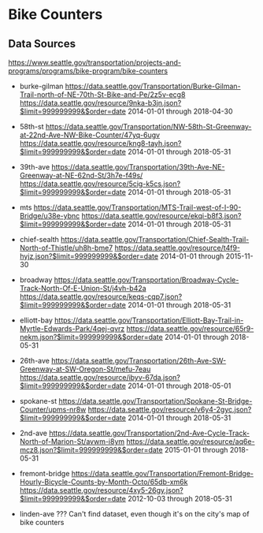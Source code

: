 # Bike Counters

## Data Sources

https://www.seattle.gov/transportation/projects-and-programs/programs/bike-program/bike-counters

* burke-gilman
  https://data.seattle.gov/Transportation/Burke-Gilman-Trail-north-of-NE-70th-St-Bike-and-Pe/2z5v-ecg8
  https://data.seattle.gov/resource/9nka-b3jn.json?$limit=999999999&$order=date
  2014-01-01 through 2018-04-30

* 58th-st
  https://data.seattle.gov/Transportation/NW-58th-St-Greenway-at-22nd-Ave-NW-Bike-Counter/47yq-6ugv
  https://data.seattle.gov/resource/kng8-tayh.json?$limit=999999999&$order=date
  2014-01-01 through 2018-05-31

* 39th-ave
  https://data.seattle.gov/Transportation/39th-Ave-NE-Greenway-at-NE-62nd-St/3h7e-f49s/
  https://data.seattle.gov/resource/5cig-k5cs.json?$limit=999999999&$order=date
  2014-01-01 through 2018-05-31

* mts
  https://data.seattle.gov/Transportation/MTS-Trail-west-of-I-90-Bridge/u38e-ybnc
  https://data.seattle.gov/resource/ekqi-b8f3.json?$limit=999999999&$order=date
  2014-01-01 through 2018-05-31

* chief-sealth
  https://data.seattle.gov/Transportation/Chief-Sealth-Trail-North-of-Thistle/uh8h-bme7
  https://data.seattle.gov/resource/t4f9-hyjz.json?$limit=999999999&$order=date
  2014-01-01 through 2015-11-30

* broadway
  https://data.seattle.gov/Transportation/Broadway-Cycle-Track-North-Of-E-Union-St/j4vh-b42a
  https://data.seattle.gov/resource/keqs-cqp7.json?$limit=999999999&$order=date
  2014-01-01 through 2018-05-31

* elliott-bay
  https://data.seattle.gov/Transportation/Elliott-Bay-Trail-in-Myrtle-Edwards-Park/4qej-qvrz
  https://data.seattle.gov/resource/65r9-nekm.json?$limit=999999999&$order=date
  2014-01-01 through 2018-05-31

* 26th-ave
  https://data.seattle.gov/Transportation/26th-Ave-SW-Greenway-at-SW-Oregon-St/mefu-7eau
  https://data.seattle.gov/resource/ibyv-67da.json?$limit=999999999&$order=date
  2014-01-01 through 2018-05-01

* spokane-st
  https://data.seattle.gov/Transportation/Spokane-St-Bridge-Counter/upms-nr8w
  https://data.seattle.gov/resource/v6y4-2gyc.json?$limit=999999999&$order=date
  2014-01-01 through 2018-05-31

* 2nd-ave
  https://data.seattle.gov/Transportation/2nd-Ave-Cycle-Track-North-of-Marion-St/avwm-i8ym
  https://data.seattle.gov/resource/aq6e-mcz8.json?$limit=999999999&$order=date
  2015-01-01 through 2018-05-31

* fremont-bridge
  https://data.seattle.gov/Transportation/Fremont-Bridge-Hourly-Bicycle-Counts-by-Month-Octo/65db-xm6k
  https://data.seattle.gov/resource/4xy5-26gy.json?$limit=999999999&$order=date
  2012-10-03 through 2018-05-31

* linden-ave
  ??? Can't find dataset, even though it's on the city's map of bike counters
